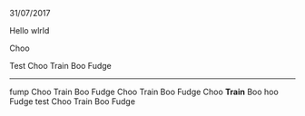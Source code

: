 31/07/2017

Hello wlrld

Choo

  Test   Choo   Train       Boo       Fudge
  ------ ------ ----------- --------- -------
  fump   Choo   Train       Boo       Fudge
         Choo   Train       Boo       Fudge
         Choo   **Train**   Boo hoo   Fudge
  test   Choo   Train       Boo       Fudge


